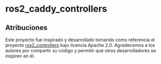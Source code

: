 # ros2_caddy_controllers

## Atribuciones
Este proyecto fue inspirado y desarrollado tomando como referencia el proyecto [ros2_controllers](https://github.com/ros-controls/ros2_controllers/tree/galactic) bajo licencia Apache 2.0. Agradecemos a los autores por compartir su código y permitir que otros desarrolladores se inspiren en él.
